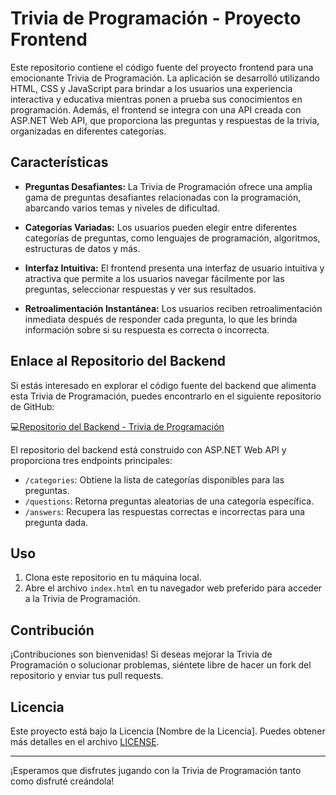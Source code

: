 # Trivia de Programación - Proyecto Frontend

Este repositorio contiene el código fuente del proyecto frontend para una emocionante Trivia de Programación. La aplicación se desarrolló utilizando HTML, CSS y JavaScript para brindar a los usuarios una experiencia interactiva y educativa mientras ponen a prueba sus conocimientos en programación. Además, el frontend se integra con una API creada con ASP.NET Web API, que proporciona las preguntas y respuestas de la trivia, organizadas en diferentes categorías.

## Características

- **Preguntas Desafiantes:** La Trivia de Programación ofrece una amplia gama de preguntas desafiantes relacionadas con la programación, abarcando varios temas y niveles de dificultad.

- **Categorías Variadas:** Los usuarios pueden elegir entre diferentes categorías de preguntas, como lenguajes de programación, algoritmos, estructuras de datos y más.

- **Interfaz Intuitiva:** El frontend presenta una interfaz de usuario intuitiva y atractiva que permite a los usuarios navegar fácilmente por las preguntas, seleccionar respuestas y ver sus resultados.

- **Retroalimentación Instantánea:** Los usuarios reciben retroalimentación inmediata después de responder cada pregunta, lo que les brinda información sobre si su respuesta es correcta o incorrecta.


## Enlace al Repositorio del Backend

Si estás interesado en explorar el código fuente del backend que alimenta esta Trivia de Programación, puedes encontrarlo en el siguiente repositorio de GitHub:

💻[Repositorio del Backend - Trivia de Programación](https://github.com/alelolek/ApiTrivia)

El repositorio del backend está construido con ASP.NET Web API y proporciona tres endpoints principales:

- `/categories`: Obtiene la lista de categorías disponibles para las preguntas.
- `/questions`: Retorna preguntas aleatorias de una categoría específica.
- `/answers`: Recupera las respuestas correctas e incorrectas para una pregunta dada.


## Uso

1. Clona este repositorio en tu máquina local.
2. Abre el archivo `index.html` en tu navegador web preferido para acceder a la Trivia de Programación.

## Contribución

¡Contribuciones son bienvenidas! Si deseas mejorar la Trivia de Programación o solucionar problemas, siéntete libre de hacer un fork del repositorio y enviar tus pull requests.

## Licencia

Este proyecto está bajo la Licencia [Nombre de la Licencia]. Puedes obtener más detalles en el archivo [LICENSE](https://github.com/alelolek/TriviaGame/blob/main/LICENSE.txt).

---

¡Esperamos que disfrutes jugando con la Trivia de Programación tanto como disfruté creándola! 
